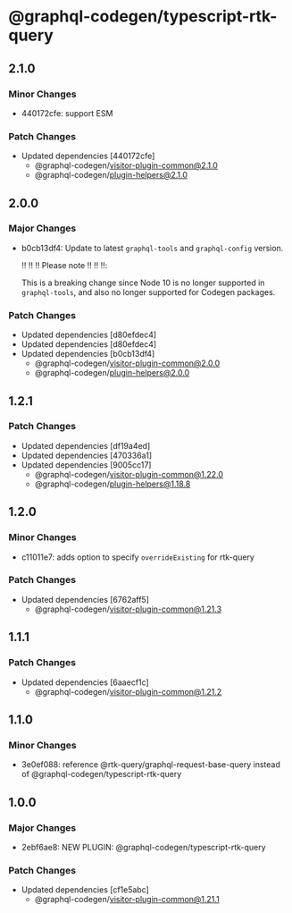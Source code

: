 # @graphql-codegen/typescript-rtk-query

## 2.1.0

### Minor Changes

- 440172cfe: support ESM

### Patch Changes

- Updated dependencies [440172cfe]
  - @graphql-codegen/visitor-plugin-common@2.1.0
  - @graphql-codegen/plugin-helpers@2.1.0

## 2.0.0

### Major Changes

- b0cb13df4: Update to latest `graphql-tools` and `graphql-config` version.

  ‼️ ‼️ ‼️ Please note ‼️ ‼️ ‼️:

  This is a breaking change since Node 10 is no longer supported in `graphql-tools`, and also no longer supported for Codegen packages.

### Patch Changes

- Updated dependencies [d80efdec4]
- Updated dependencies [d80efdec4]
- Updated dependencies [b0cb13df4]
  - @graphql-codegen/visitor-plugin-common@2.0.0
  - @graphql-codegen/plugin-helpers@2.0.0

## 1.2.1

### Patch Changes

- Updated dependencies [df19a4ed]
- Updated dependencies [470336a1]
- Updated dependencies [9005cc17]
  - @graphql-codegen/visitor-plugin-common@1.22.0
  - @graphql-codegen/plugin-helpers@1.18.8

## 1.2.0

### Minor Changes

- c11011e7: adds option to specify `overrideExisting` for rtk-query

### Patch Changes

- Updated dependencies [6762aff5]
  - @graphql-codegen/visitor-plugin-common@1.21.3

## 1.1.1

### Patch Changes

- Updated dependencies [6aaecf1c]
  - @graphql-codegen/visitor-plugin-common@1.21.2

## 1.1.0

### Minor Changes

- 3e0ef088: reference @rtk-query/graphql-request-base-query instead of @graphql-codegen/typescript-rtk-query

## 1.0.0

### Major Changes

- 2ebf6ae8: NEW PLUGIN: @graphql-codegen/typescript-rtk-query

### Patch Changes

- Updated dependencies [cf1e5abc]
  - @graphql-codegen/visitor-plugin-common@1.21.1
